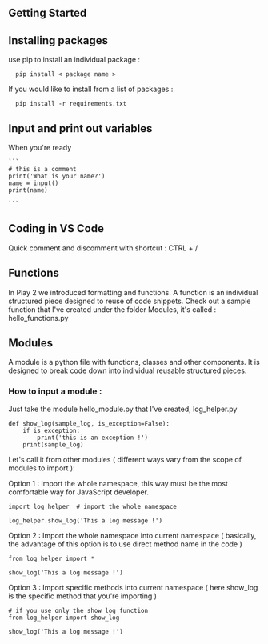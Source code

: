 ## Getting Started



## Installing packages 

use pip to install an individual package : 

  ```
    pip install < package name >
  ```

If you would like to install from a list of packages :

  ```
    pip install -r requirements.txt 
  ```
  
## Input and print out variables 

When you're ready 


    ```
    # this is a comment
    print('What is your name?')
    name = input()
    print(name)

    ```


## Coding in VS Code

Quick comment and discomment with shortcut : CTRL + / 

## Functions

In Play 2 we introduced formatting and functions. A function is an individual structured piece designed to reuse of code snippets.  Check out a sample function that I've created under the folder Modules, it's called : hello_functions.py

## Modules

A module is a python file with functions, classes and other components. It is designed to break code down into individual reusable structured pieces. 

### How to input a module : 

Just take the module hello_module.py that I've created, log_helper.py

```
def show_log(sample_log, is_exception=False):
    if is_exception:
        print('this is an exception !')
    print(sample_log)

```

Let's call it from other modules ( different ways vary from the scope of modules to import ):

Option 1 : Import the whole namespace, this way must be the most comfortable way for JavaScript developer. 

```
import log_helper  # import the whole namespace 

log_helper.show_log('This a log message !')

```


Option 2 : Import the whole namespace into current namespace ( basically, the advantage of this option is to use direct method name in the code )

```
from log_helper import *

show_log('This a log message !')

```


Option 3 : Import specific methods into current namespace ( here show_log is the specific method that you're importing )

```
# if you use only the show log function
from log_helper import show_log   

show_log('This a log message !')

```


